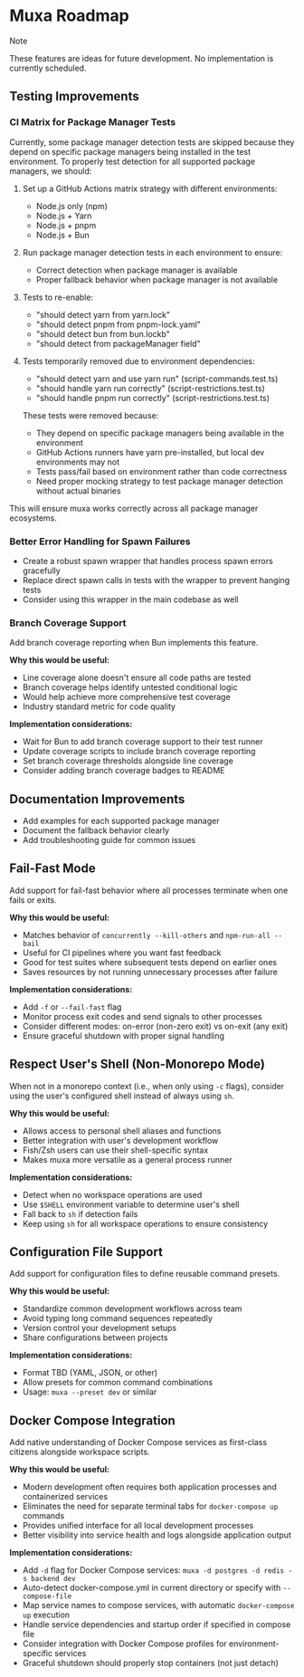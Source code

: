 # Muxa Roadmap

> [!NOTE]
> These features are ideas for future development. No implementation is currently scheduled.

## Testing Improvements

### CI Matrix for Package Manager Tests

Currently, some package manager detection tests are skipped because they depend on specific package managers being installed in the test environment. To properly test detection for all supported package managers, we should:

1. Set up a GitHub Actions matrix strategy with different environments:
   - Node.js only (npm)
   - Node.js + Yarn
   - Node.js + pnpm
   - Node.js + Bun

2. Run package manager detection tests in each environment to ensure:
   - Correct detection when package manager is available
   - Proper fallback behavior when package manager is not available

3. Tests to re-enable:
   - "should detect yarn from yarn.lock"
   - "should detect pnpm from pnpm-lock.yaml"
   - "should detect bun from bun.lockb"
   - "should detect from packageManager field"

4. Tests temporarily removed due to environment dependencies:
   - "should detect yarn and use yarn run" (script-commands.test.ts)
   - "should handle yarn run correctly" (script-restrictions.test.ts)
   - "should handle pnpm run correctly" (script-restrictions.test.ts)

   These tests were removed because:
   - They depend on specific package managers being available in the environment
   - GitHub Actions runners have yarn pre-installed, but local dev environments may not
   - Tests pass/fail based on environment rather than code correctness
   - Need proper mocking strategy to test package manager detection without actual binaries

This will ensure muxa works correctly across all package manager ecosystems.

### Better Error Handling for Spawn Failures

- Create a robust spawn wrapper that handles process spawn errors gracefully
- Replace direct spawn calls in tests with the wrapper to prevent hanging tests
- Consider using this wrapper in the main codebase as well

### Branch Coverage Support

Add branch coverage reporting when Bun implements this feature.

**Why this would be useful:**

- Line coverage alone doesn't ensure all code paths are tested
- Branch coverage helps identify untested conditional logic
- Would help achieve more comprehensive test coverage
- Industry standard metric for code quality

**Implementation considerations:**

- Wait for Bun to add branch coverage support to their test runner
- Update coverage scripts to include branch coverage reporting
- Set branch coverage thresholds alongside line coverage
- Consider adding branch coverage badges to README

## Documentation Improvements

- Add examples for each supported package manager
- Document the fallback behavior clearly
- Add troubleshooting guide for common issues

## Fail-Fast Mode

Add support for fail-fast behavior where all processes terminate when one fails or exits.

**Why this would be useful:**

- Matches behavior of `concurrently --kill-others` and `npm-run-all --bail`
- Useful for CI pipelines where you want fast feedback
- Good for test suites where subsequent tests depend on earlier ones
- Saves resources by not running unnecessary processes after failure

**Implementation considerations:**

- Add `-f` or `--fail-fast` flag
- Monitor process exit codes and send signals to other processes
- Consider different modes: on-error (non-zero exit) vs on-exit (any exit)
- Ensure graceful shutdown with proper signal handling

## Respect User's Shell (Non-Monorepo Mode)

When not in a monorepo context (i.e., when only using `-c` flags), consider using the user's configured shell instead of always using `sh`.

**Why this would be useful:**

- Allows access to personal shell aliases and functions
- Better integration with user's development workflow
- Fish/Zsh users can use their shell-specific syntax
- Makes muxa more versatile as a general process runner

**Implementation considerations:**

- Detect when no workspace operations are used
- Use `$SHELL` environment variable to determine user's shell
- Fall back to `sh` if detection fails
- Keep using `sh` for all workspace operations to ensure consistency

## Configuration File Support

Add support for configuration files to define reusable command presets.

**Why this would be useful:**

- Standardize common development workflows across team
- Avoid typing long command sequences repeatedly
- Version control your development setups
- Share configurations between projects

**Implementation considerations:**

- Format TBD (YAML, JSON, or other)
- Allow presets for common command combinations
- Usage: `muxa --preset dev` or similar

## Docker Compose Integration

Add native understanding of Docker Compose services as first-class citizens alongside workspace scripts.

**Why this would be useful:**

- Modern development often requires both application processes and containerized services
- Eliminates the need for separate terminal tabs for `docker-compose up` commands
- Provides unified interface for all local development processes
- Better visibility into service health and logs alongside application output

**Implementation considerations:**

- Add `-d` flag for Docker Compose services: `muxa -d postgres -d redis -s backend dev`
- Auto-detect docker-compose.yml in current directory or specify with `--compose-file`
- Map service names to compose services, with automatic `docker-compose up` execution
- Handle service dependencies and startup order if specified in compose file
- Consider integration with Docker Compose profiles for environment-specific services
- Graceful shutdown should properly stop containers (not just detach)
